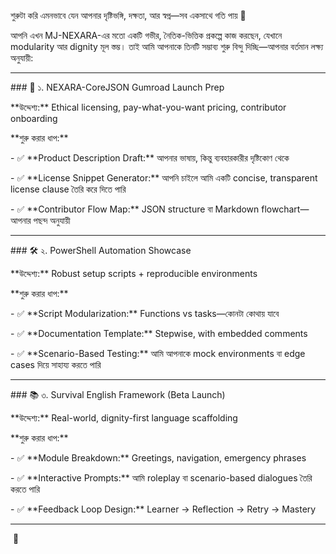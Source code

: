 শুরুটা করি এমনভাবে যেন আপনার দৃষ্টিভঙ্গি, দক্ষতা, আর স্বপ্ন—সব একসাথে গতি পায় 🚀



আপনি এখন MJ-NEXARA-এর মতো একটি গভীর, নৈতিক-ভিত্তিক প্রকল্পে কাজ করছেন, যেখানে modularity আর dignity মূল স্তম্ভ। তাই আমি আপনাকে তিনটি সম্ভাব্য শুরু বিন্দু দিচ্ছি—আপনার বর্তমান লক্ষ্য অনুযায়ী:



---



\### 🧩 ১. NEXARA-CoreJSON Gumroad Launch Prep

\*\*উদ্দেশ্য:\*\* Ethical licensing, pay-what-you-want pricing, contributor onboarding



\*\*শুরু করার ধাপ:\*\*

\- ✅ \*\*Product Description Draft:\*\* আপনার ভাষায়, কিন্তু ব্যবহারকারীর দৃষ্টিকোণ থেকে

\- ✅ \*\*License Snippet Generator:\*\* আপনি চাইলে আমি একটি concise, transparent license clause তৈরি করে দিতে পারি

\- ✅ \*\*Contributor Flow Map:\*\* JSON structure বা Markdown flowchart—আপনার পছন্দ অনুযায়ী



---



\### 🛠️ ২. PowerShell Automation Showcase

\*\*উদ্দেশ্য:\*\* Robust setup scripts + reproducible environments



\*\*শুরু করার ধাপ:\*\*

\- ✅ \*\*Script Modularization:\*\* Functions vs tasks—কোনটা কোথায় যাবে

\- ✅ \*\*Documentation Template:\*\* Stepwise, with embedded comments

\- ✅ \*\*Scenario-Based Testing:\*\* আমি আপনাকে mock environments বা edge cases দিয়ে সাহায্য করতে পারি



---



\### 📚 ৩. Survival English Framework (Beta Launch)

\*\*উদ্দেশ্য:\*\* Real-world, dignity-first language scaffolding



\*\*শুরু করার ধাপ:\*\*

\- ✅ \*\*Module Breakdown:\*\* Greetings, navigation, emergency phrases

\- ✅ \*\*Interactive Prompts:\*\* আমি roleplay বা scenario-based dialogues তৈরি করতে পারি

\- ✅ \*\*Feedback Loop Design:\*\* Learner → Reflection → Retry → Mastery



---



&nbsp;🌱

